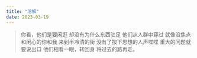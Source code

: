 ```yaml
---
title: "溶解"
date: 2023-03-19
---
```

>你看，他们是要闲逛
却没有为什么东西驻足
他们从人群中穿过
就像没焦点和闲心的你和我
来到半冷清的街
没有了按下思想的人声喋喋
重大的问题就要说出口
他们相看一眼，转回身
将过去的路再走。